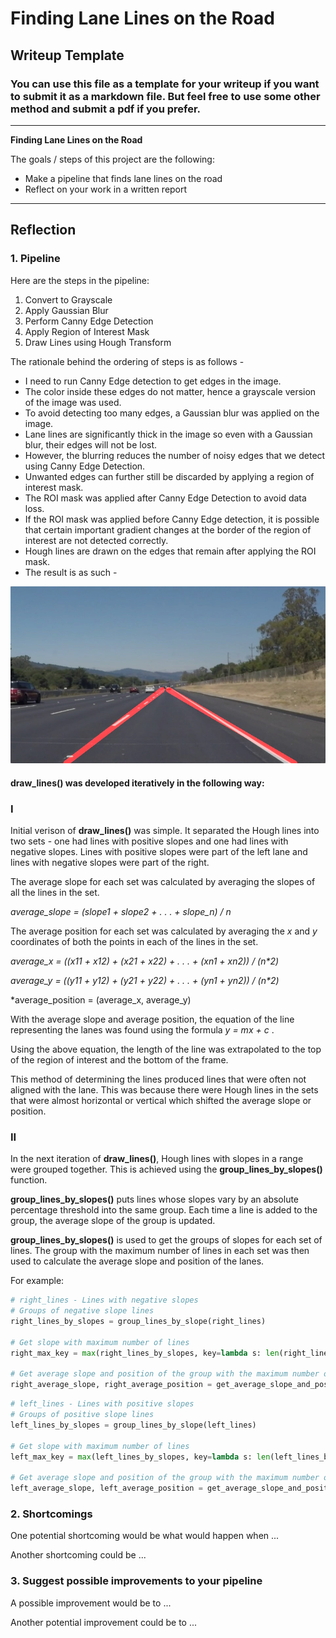 # **Finding Lane Lines on the Road** 

## Writeup Template

### You can use this file as a template for your writeup if you want to submit it as a markdown file. But feel free to use some other method and submit a pdf if you prefer.

---

**Finding Lane Lines on the Road**

The goals / steps of this project are the following:
* Make a pipeline that finds lane lines on the road
* Reflect on your work in a written report


[//]: # (Image References)

[solidWhiteRight]: ./test_images_output/solidWhiteRight.jpg "solidWhiteRight.jpg"

[intersecting]: ./shortcomings/intersecting.png "intersecting"

[underfit]: ./shortcomings/underfit.png "underfit"

---

## Reflection

### 1. Pipeline
Here are the steps in the pipeline:
1. Convert to Grayscale
2. Apply Gaussian Blur
3. Perform Canny Edge Detection
4. Apply Region of Interest Mask
5. Draw Lines using Hough Transform

The rationale behind the ordering of steps is as follows -
- I need to run Canny Edge detection to get edges in the image.
- The color inside these edges do not matter, hence a grayscale version of the image was used.
- To avoid detecting too many edges, a Gaussian blur was applied on the image. 
- Lane lines are significantly thick in the image so even with a Gaussian blur, their edges will not be lost.
- However, the blurring reduces the number of noisy edges that we detect using Canny Edge Detection.
- Unwanted edges can further still be discarded by applying a region of interest mask.
- The ROI mask was applied after Canny Edge Detection to avoid data loss. 
- If the ROI mask was applied before Canny Edge detection, it is possible that certain important gradient changes at the border of the region of interest are not detected correctly.
- Hough lines are drawn on the edges that remain after applying the ROI mask.
- The result is as such -

![alt text][solidWhiteRight]

#### draw_lines() was developed iteratively in the following way:

### I

Initial verison of **draw_lines()** was simple. It separated the Hough lines into two sets - one had lines with positive slopes and one had lines with negative slopes. Lines with positive slopes were part of the left lane and lines with negative slopes were part of the right.

The average slope for each set was calculated by averaging the slopes of all the lines in the set. 

*average_slope = (slope1 + slope2 + . . . + slope_n) / n*

The average position for each set was calculated by averaging the *x* and *y* coordinates of both the points in each of the lines in the set.

*average_x = ((x11 + x12) + (x21 + x22) + . . . + (xn1 + xn2)) / (n\*2)*

*average_y = ((y11 + y12) + (y21 + y22) + . . . + (yn1 + yn2)) / (n\*2)*

*average_position = (average_x, average_y)

With the average slope and average position, the equation of the line representing the lanes was found using the formula *y = mx + c* .

Using the above equation, the length of the line was extrapolated to the top of the region of interest and the bottom of the frame.

This method of determining the lines produced lines that were often not aligned with the lane. This was because there were Hough lines in the sets that were almost horizontal or vertical which shifted the average slope or position.

### II

In the next iteration of **draw_lines()**, Hough lines with slopes in a range were grouped together. This is achieved using the **group_lines_by_slopes()** function. 

**group_lines_by_slopes()** puts lines whose slopes vary by an absolute percentage threshold into the same group. Each time a line is added to the group, the average slope of the group is updated.

**group_lines_by_slopes()** is used to get the groups of slopes for each set of lines. The group with the maximum number of lines in each set was then used to calculate the average slope and position of the lanes.

For example:


```python
# right_lines - Lines with negative slopes
# Groups of negative slope lines
right_lines_by_slopes = group_lines_by_slope(right_lines) 

# Get slope with maximum number of lines
right_max_key = max(right_lines_by_slopes, key=lambda s: len(right_lines_by_slopes[s]))

# Get average slope and position of the group with the maximum number of lines
right_average_slope, right_average_position = get_average_slope_and_position(right_lines_by_slopes[right_max_key], shape=imshape)
```



```python
# left_lines - Lines with positive slopes
# Groups of positive slope lines
left_lines_by_slopes = group_lines_by_slope(left_lines) 

# Get slope with maximum number of lines
left_max_key = max(left_lines_by_slopes, key=lambda s: len(left_lines_by_slopes[s]))

# Get average slope and position of the group with the maximum number of lines
left_average_slope, left_average_position = get_average_slope_and_position(left_lines_by_slopes[left_max_key], shape=imshape)
```



### 2. Shortcomings


One potential shortcoming would be what would happen when ... 

Another shortcoming could be ...


### 3. Suggest possible improvements to your pipeline

A possible improvement would be to ...

Another potential improvement could be to ...
